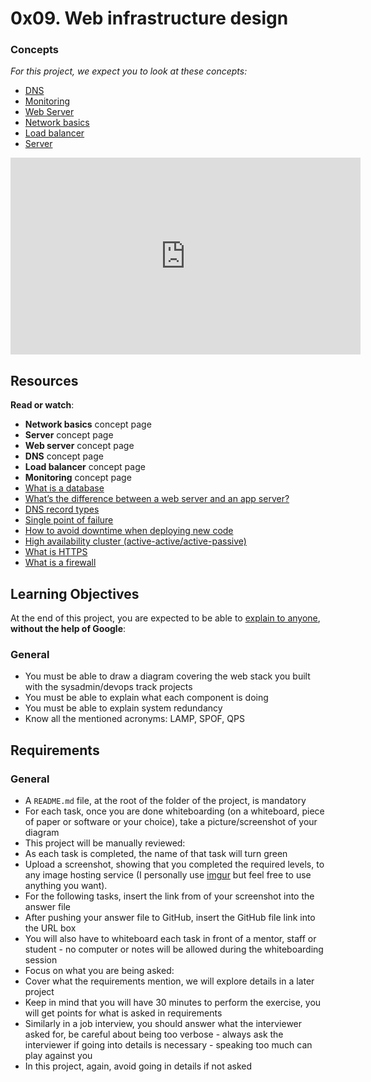
# 0x09. Web infrastructure design
### Concepts

_For this project, we expect you to look at these concepts:_

-   [DNS](https://intranet.hbtn.io/concepts/12)
-   [Monitoring](https://intranet.hbtn.io/concepts/13)
-   [Web Server](https://intranet.hbtn.io/concepts/17)
-   [Network basics](https://intranet.hbtn.io/concepts/33)
-   [Load balancer](https://intranet.hbtn.io/concepts/46)
-   [Server](https://intranet.hbtn.io/concepts/67)

<iframe width="560" height="315" src="https://www.youtube.com/embed/lQNEW76KdYg" title="web infrastructure" frameborder="0" allow="accelerometer; autoplay; clipboard-write; encrypted-media; gyroscope; picture-in-picture" allowfullscreen></iframe>

## Resources

**Read or watch**:

-   **Network basics**  concept page
-   **Server**  concept page
-   **Web server**  concept page
-   **DNS**  concept page
-   **Load balancer**  concept page
-   **Monitoring**  concept page
-   [What is a database](https://intranet.hbtn.io/rltoken/woDFYUG0y_SrA79AaYbFCA "What is a database")
-   [What’s the difference between a web server and an app server?](https://intranet.hbtn.io/rltoken/Nb8B47Y2D8SLqQMOKVoQyQ "What's the difference between a web server and an app server?")
-   [DNS record types](https://intranet.hbtn.io/rltoken/GpryUd6X_WwPthlLvPG25w "DNS record types")
-   [Single point of failure](https://intranet.hbtn.io/rltoken/wYpewVpIp9PSqqL27RPafg "Single point of failure")
-   [How to avoid downtime when deploying new code](https://intranet.hbtn.io/rltoken/Mlvynt0OgLQXrxjrC5Wlnw "How to avoid downtime when deploying new code")
-   [High availability cluster (active-active/active-passive)](https://intranet.hbtn.io/rltoken/POX3jE0S6TChQHSYQraYeQ "High availability cluster (active-active/active-passive)")
-   [What is HTTPS](https://intranet.hbtn.io/rltoken/N4BwU4wYDNW02kdzMiekFw "What is HTTPS")
-   [What is a firewall](https://intranet.hbtn.io/rltoken/ZFTutaKN4wWzmL4fWhQmeg "What is a firewall")

## Learning Objectives

At the end of this project, you are expected to be able to  [explain to anyone](https://intranet.hbtn.io/rltoken/Dvn7v5U404zIccrJ_jDevg "explain to anyone"),  **without the help of Google**:

### General

-   You must be able to draw a diagram covering the web stack you built with the sysadmin/devops track projects
-   You must be able to explain what each component is doing
-   You must be able to explain system redundancy
-   Know all the mentioned acronyms: LAMP, SPOF, QPS

## Requirements

### General

-   A  `README.md`  file, at the root of the folder of the project, is mandatory
-   For each task, once you are done whiteboarding (on a whiteboard, piece of paper or software or your choice), take a picture/screenshot of your diagram
-   This project will be manually reviewed:
-   As each task is completed, the name of that task will turn green
-   Upload a screenshot, showing that you completed the required levels, to any image hosting service (I personally use  [imgur](https://intranet.hbtn.io/rltoken/QorG0rvw1PzqWBVrqWW6Sg "imgur")  but feel free to use anything you want).
-   For the following tasks, insert the link from of your screenshot into the answer file
-   After pushing your answer file to GitHub, insert the GitHub file link into the URL box
-   You will also have to whiteboard each task in front of a mentor, staff or student - no computer or notes will be allowed during the whiteboarding session
-   Focus on what you are being asked:
-   Cover what the requirements mention, we will explore details in a later project
-   Keep in mind that you will have 30 minutes to perform the exercise, you will get points for what is asked in requirements
-   Similarly in a job interview, you should answer what the interviewer asked for, be careful about being too verbose - always ask the interviewer if going into details is necessary - speaking too much can play against you
-   In this project, again, avoid going in details if not asked
